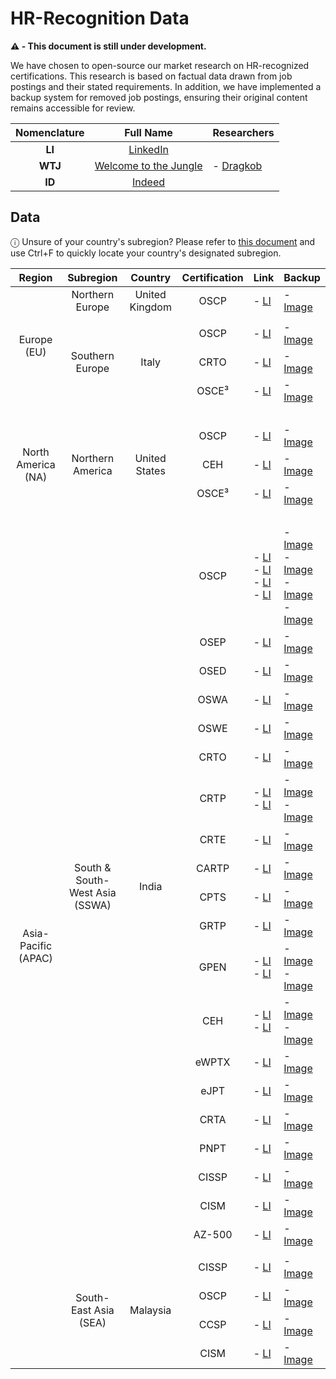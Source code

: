 # HR-Recognition Data

<strong>⚠️ - This document is still under development.</strong>

We have chosen to open-source our market research on HR-recognized certifications. This research is based on factual data drawn from job postings and their stated requirements. In addition, we have implemented a backup system for removed job postings, ensuring their original content remains accessible for review.

<table>
  <thead>
    <tr>
      <th align="center">Nomenclature</th>
      <th>Full Name</th>
      <th>Researchers</th>
    </tr>
  </thead>
  <tbody>
    <tr>
      <td align="center"><strong>LI</strong></td>
      <td align="center"><a href="https://www.linkedin.com/">LinkedIn</a></td>
      <td rowspan="3">
        - <a href="https://www.dragkob.com">Dragkob</a>
      </td>
    </tr>
    <tr>
      <td align="center"><strong>WTJ</strong></td>
      <td align="center"><a href="https://www.welcometothejungle.com/">Welcome to the Jungle</a></td>
    </tr>
    <tr>
      <td align="center"><strong>ID</strong></td>
      <td align="center"><a href="https://indeed.com/">Indeed</a></td>
    </tr>
  </tbody>
</table>



## Data

ⓘ Unsure of your country's subregion? Please refer to [this document](https://github.com/Dragkob/Security-Certification-Roadmap/blob/main/Open%20Source%20Data/World_Subregions.md) and use Ctrl+F to quickly locate your country's designated subregion.

<table>
   <thead>
      <tr>
         <th>Region</th>
         <th>Subregion</th>
         <th>Country</th>
         <th>Certification</th>
         <th>Link</th>
         <th>Backup</th>
      </tr>
   </thead>
   <tbody>
      <!-- Northern Europe -->
      <tr>
         <td rowspan="5" align="center">Europe (EU)</td>
         <td align="center">Northern Europe</td>
         <td align="center">United Kingdom</td>
         <td align="center">OSCP</td>
         <td>- <a href="https://www.linkedin.com/jobs/view/4286453170">LI</a></td>
         <td>- <a href="https://github.com/Dragkob/Security-Certification-Roadmap/blob/main/Open%20Source%20Data/HR-Recognition/Job%20Postings%20Backup/NEU_1.png">Image</a></td>
      </tr>
      <!-- INNER Separator -->
      <!-- INNER Separator -->
      <!-- INNER Separator -->
     <tr>
       <td colspan="5"></td>
     </tr>
      <!-- INNER Separator -->
      <!-- INNER Separator -->
      <!-- INNER Separator -->
     <!-- Southern Europe -->
      <tr>
         <td rowspan ="3" align="center">Southern Europe</td>
         <td rowspan="3" align="center">Italy</td>
         <td align="center">OSCP</td>
         <td>- <a href="https://www.linkedin.com/jobs/view/4283550303">LI</a></td>
         <td>- <a href="https://github.com/Dragkob/Security-Certification-Roadmap/blob/main/Open%20Source%20Data/HR-Recognition/Job%20Postings%20Backup/SEU_1.png">Image</a></td>
      </tr>
      <tr>
         <td align="center">CRTO</td>
         <td>- <a href="https://www.linkedin.com/jobs/view/4283550303">LI</a></td>
         <td>- <a href="https://github.com/Dragkob/Security-Certification-Roadmap/blob/main/Open%20Source%20Data/HR-Recognition/Job%20Postings%20Backup/SEU_1.png">Image</a></td>
      </tr>
      <tr>
         <td align="center">OSCE³</td>
         <td>- <a href="https://www.linkedin.com/jobs/view/4283550303">LI</a></td>
         <td>- <a href="https://github.com/Dragkob/Security-Certification-Roadmap/blob/main/Open%20Source%20Data/HR-Recognition/Job%20Postings%20Backup/SEU_1.png">Image</a></td>
      </tr>
      <!-- Separator -->
      <!-- Separator -->
      <!-- Separator -->
      <!-- Separator -->
      <!-- Separator -->
      <tr>
         <td colspan="6">
           <br>
         </td>
      </tr>
      <!-- Separator -->
      <!-- Separator -->
      <!-- Separator -->
      <!-- Separator -->
      <!-- Northern America -->
      <tr>
         <td rowspan="3" align="center">North America (NA)</td>
         <td rowspan="3" align="center">Northern America</td>
         <td rowspan="3" align="center">United States</td>
         <td align="center">OSCP</td>
         <td>- <a href="https://www.linkedin.com/jobs/view/4285927809">LI</a></td>
         <td>- <a href="https://github.com/Dragkob/Security-Certification-Roadmap/blob/main/Open%20Source%20Data/HR-Recognition/Job%20Postings%20Backup/NA_1.png">Image</a></td>
      </tr>
      <tr>
         <td align="center">CEH</td>
         <td>- <a href="https://www.linkedin.com/jobs/view/4285927809">LI</a></td>
         <td>- <a href="https://github.com/Dragkob/Security-Certification-Roadmap/blob/main/Open%20Source%20Data/HR-Recognition/Job%20Postings%20Backup/NA_1.png">Image</a></td>
      </tr>
      <tr>
         <td align="center">OSCE³</td>
         <td>- <a href="https://www.linkedin.com/jobs/view/4285927809">LI</a></td>
         <td>- <a href="https://github.com/Dragkob/Security-Certification-Roadmap/blob/main/Open%20Source%20Data/HR-Recognition/Job%20Postings%20Backup/NA_1.png">Image</a></td>
      </tr>
      <!-- Separator -->
      <!-- Separator -->
      <!-- Separator -->
      <!-- Separator -->
      <!-- Separator -->
      <tr>
         <td colspan="6">
           <br>
         </td>
      </tr>
      <!-- Separator -->
      <!-- Separator -->
      <!-- Separator -->
      <!-- Separator -->
      <!-- Separator -->
      <!-- South & South-West Asia -->
      <tr>
         <td rowspan="25" align="center">Asia-Pacific (APAC)</td>
         <td rowspan="20" align="center">South & South-West Asia (SSWA)</td>
         <td rowspan="20" align="center">India</td>
         <td align="center">OSCP</td>
         <td>- <a href="https://www.linkedin.com/jobs/view/4268099353">LI</a><br>- <a href="https://www.linkedin.com/jobs/view/4279465601">LI</a><br>- <a href="https://www.linkedin.com/jobs/view/4280106273">LI</a><br>- <a href="https://www.linkedin.com/jobs/view/4268300631">LI</a></td>
         <td>- <a href="https://github.com/Dragkob/Security-Certification-Roadmap/blob/main/Open%20Source%20Data/HR-Recognition/Job%20Postings%20Backup/SSWA_1.png">Image</a><br>- <a href="https://github.com/Dragkob/Security-Certification-Roadmap/blob/main/Open%20Source%20Data/HR-Recognition/Job%20Postings%20Backup/SSWA_2.png">Image</a><br>- <a href="https://github.com/Dragkob/Security-Certification-Roadmap/blob/main/Open%20Source%20Data/HR-Recognition/Job%20Postings%20Backup/SSWA_3.png">Image</a><br>- <a href="https://github.com/Dragkob/Security-Certification-Roadmap/blob/main/Open%20Source%20Data/HR-Recognition/Job%20Postings%20Backup/SSWA_4.png">Image</a></td>
      </tr>
      <tr>
         <td align="center">OSEP</td>
         <td>- <a href="https://www.linkedin.com/jobs/view/4268099353">LI</a></td>
         <td>- <a href="https://github.com/Dragkob/Security-Certification-Roadmap/blob/main/Open%20Source%20Data/HR-Recognition/Job%20Postings%20Backup/SSWA_1.png">Image</a></td>
      </tr>
      <tr>
         <td align="center">OSED</td>
         <td>- <a href="https://www.linkedin.com/jobs/view/4268099353">LI</a></td>
         <td>- <a href="https://github.com/Dragkob/Security-Certification-Roadmap/blob/main/Open%20Source%20Data/HR-Recognition/Job%20Postings%20Backup/SSWA_1.png">Image</a></td>
      </tr>
      <tr>
         <td align="center">OSWA</td>
         <td>- <a href="https://www.linkedin.com/jobs/view/4268300631">LI</a></td>
         <td>- <a href="https://github.com/Dragkob/Security-Certification-Roadmap/blob/main/Open%20Source%20Data/HR-Recognition/Job%20Postings%20Backup/SSWA_4.png">Image</a></td>
      </tr>
      <tr>
         <td align="center">OSWE</td>
         <td>- <a href="https://www.linkedin.com/jobs/view/4268300631">LI</a></td>
         <td>- <a href="https://github.com/Dragkob/Security-Certification-Roadmap/blob/main/Open%20Source%20Data/HR-Recognition/Job%20Postings%20Backup/SSWA_4.png">Image</a></td>
      </tr>
      <tr>
         <td align="center">CRTO</td>
         <td>- <a href="https://www.linkedin.com/jobs/view/4268099353">LI</a></td>
         <td>- <a href="https://github.com/Dragkob/Security-Certification-Roadmap/blob/main/Open%20Source%20Data/HR-Recognition/Job%20Postings%20Backup/SSWA_1.png">Image</a></td>
      </tr>
      <tr>
         <td align="center">CRTP</td>
         <td>- <a href="https://www.linkedin.com/jobs/view/4268099353">LI</a><br>- <a href="https://www.linkedin.com/jobs/view/4279465601">LI</a></td>
         <td>- <a href="https://github.com/Dragkob/Security-Certification-Roadmap/blob/main/Open%20Source%20Data/HR-Recognition/Job%20Postings%20Backup/SSWA_1.png">Image</a><br>- <a href="https://github.com/Dragkob/Security-Certification-Roadmap/blob/main/Open%20Source%20Data/HR-Recognition/Job%20Postings%20Backup/SSWA_2.png">Image</a></td>
      </tr>
      <tr>
         <td align="center">CRTE</td>
         <td>- <a href="https://www.linkedin.com/jobs/view/4268099353">LI</a></td>
         <td>- <a href="https://github.com/Dragkob/Security-Certification-Roadmap/blob/main/Open%20Source%20Data/HR-Recognition/Job%20Postings%20Backup/SSWA_1.png">Image</a></td>
      </tr>
      <tr>
         <td align="center">CARTP</td>
         <td>- <a href="https://www.linkedin.com/jobs/view/4268099353">LI</a></td>
         <td>- <a href="https://github.com/Dragkob/Security-Certification-Roadmap/blob/main/Open%20Source%20Data/HR-Recognition/Job%20Postings%20Backup/SSWA_1.png">Image</a></td>
      </tr>
      <tr>
         <td align="center">CPTS</td>
         <td>- <a href="https://www.linkedin.com/jobs/view/4268099353">LI</a></td>
         <td>- <a href="https://github.com/Dragkob/Security-Certification-Roadmap/blob/main/Open%20Source%20Data/HR-Recognition/Job%20Postings%20Backup/SSWA_1.png">Image</a></td>
      </tr>
      <tr>
         <td align="center">GRTP</td>
         <td>- <a href="https://www.linkedin.com/jobs/view/4268099353">LI</a></td>
         <td>- <a href="https://github.com/Dragkob/Security-Certification-Roadmap/blob/main/Open%20Source%20Data/HR-Recognition/Job%20Postings%20Backup/SSWA_1.png">Image</a></td>
      </tr>
      <tr>
         <td align="center">GPEN</td>
         <td>- <a href="https://www.linkedin.com/jobs/view/4268099353">LI</a><br>- <a href="https://www.linkedin.com/jobs/view/4268300631">LI</a></td>
         <td>- <a href="https://github.com/Dragkob/Security-Certification-Roadmap/blob/main/Open%20Source%20Data/HR-Recognition/Job%20Postings%20Backup/SSWA_1.png">Image</a><br>- <a href="https://github.com/Dragkob/Security-Certification-Roadmap/blob/main/Open%20Source%20Data/HR-Recognition/Job%20Postings%20Backup/SSWA_4.png">Image</a></td>
      </tr>
      <tr>
         <td align="center">CEH</td>
         <td>- <a href="https://www.linkedin.com/jobs/view/4279465601">LI</a><br>- <a href="https://www.linkedin.com/jobs/view/4280106273">LI</a></td>
         <td>- <a href="https://github.com/Dragkob/Security-Certification-Roadmap/blob/main/Open%20Source%20Data/HR-Recognition/Job%20Postings%20Backup/SSWA_2.png">Image</a><br>- <a href="https://github.com/Dragkob/Security-Certification-Roadmap/blob/main/Open%20Source%20Data/HR-Recognition/Job%20Postings%20Backup/SSWA_3.png">Image</a></td>
      </tr>
      <tr>
         <td align="center">eWPTX</td>
         <td>- <a href="https://www.linkedin.com/jobs/view/4279465601">LI</a></td>
         <td>- <a href="https://github.com/Dragkob/Security-Certification-Roadmap/blob/main/Open%20Source%20Data/HR-Recognition/Job%20Postings%20Backup/SSWA_2.png">Image</a></td>
      </tr>
      <tr>
         <td align="center">eJPT</td>
         <td>- <a href="https://www.linkedin.com/jobs/view/4279465601">LI</a></td>
         <td>- <a href="https://github.com/Dragkob/Security-Certification-Roadmap/blob/main/Open%20Source%20Data/HR-Recognition/Job%20Postings%20Backup/SSWA_2.png">Image</a></td>
      </tr>
      <tr>
         <td align="center">CRTA</td>
         <td>- <a href="https://www.linkedin.com/jobs/view/4279465601">LI</a></td>
         <td>- <a href="https://github.com/Dragkob/Security-Certification-Roadmap/blob/main/Open%20Source%20Data/HR-Recognition/Job%20Postings%20Backup/SSWA_2.png">Image</a></td>
      </tr>
      <tr>
         <td align="center">PNPT</td>
         <td>- <a href="https://www.linkedin.com/jobs/view/4279465601">LI</a></td>
         <td>- <a href="https://github.com/Dragkob/Security-Certification-Roadmap/blob/main/Open%20Source%20Data/HR-Recognition/Job%20Postings%20Backup/SSWA_2.png">Image</a></td>
      </tr>
      <tr>
         <td align="center">CISSP</td>
         <td>- <a href="https://www.linkedin.com/jobs/view/4280106273">LI</a></td>
         <td>- <a href="https://github.com/Dragkob/Security-Certification-Roadmap/blob/main/Open%20Source%20Data/HR-Recognition/Job%20Postings%20Backup/SSWA_3.png">Image</a></td>
      </tr>
      <tr>
         <td align="center">CISM</td>
         <td>- <a href="https://www.linkedin.com/jobs/view/4280106273">LI</a></td>
         <td>- <a href="https://github.com/Dragkob/Security-Certification-Roadmap/blob/main/Open%20Source%20Data/HR-Recognition/Job%20Postings%20Backup/SSWA_3.png">Image</a></td>
      </tr>
      <tr>
         <td align="center">AZ-500</td>
         <td>- <a href="https://www.linkedin.com/jobs/view/4280106273">LI</a></td>
         <td>- <a href="https://github.com/Dragkob/Security-Certification-Roadmap/blob/main/Open%20Source%20Data/HR-Recognition/Job%20Postings%20Backup/SSWA_3.png">Image</a></td>
      </tr>
      <!-- INNER Separator -->
      <!-- INNER Separator -->
      <!-- INNER Separator -->
     <tr>
       <td colspan="5"></td>
     </tr>
      <!-- INNER Separator -->
      <!-- INNER Separator -->
      <!-- INNER Separator -->
      <tr>
        <td rowspan="4" align="center">South-East Asia (SEA)</td>
        <td rowspan="4" align="center">Malaysia</td>
        <td align="center">CISSP</td>
        <td>- <a href="https://www.linkedin.com/jobs/view/4074568841">LI</a></td>
        <td>- <a href="https://github.com/Dragkob/Security-Certification-Roadmap/blob/main/Open%20Source%20Data/HR-Recognition/Job%20Postings%20Backup/SEA_1.png">Image</a></td>
      </tr>
      <tr>
        <td align="center">OSCP</td>
        <td>- <a href="https://www.linkedin.com/jobs/view/4074568841">LI</a></td>
        <td>- <a href="https://github.com/Dragkob/Security-Certification-Roadmap/blob/main/Open%20Source%20Data/HR-Recognition/Job%20Postings%20Backup/SEA_1.png">Image</a></td>
      </tr>
      <tr>
        <td align="center">CCSP</td>
        <td>- <a href="https://www.linkedin.com/jobs/view/4074568841">LI</a></td>
        <td>- <a href="https://github.com/Dragkob/Security-Certification-Roadmap/blob/main/Open%20Source%20Data/HR-Recognition/Job%20Postings%20Backup/SEA_1.png">Image</a></td>
      </tr>
      <tr>
        <td align="center">CISM</td>
        <td>- <a href="https://www.linkedin.com/jobs/view/4074568841">LI</a></td>
        <td>- <a href="https://github.com/Dragkob/Security-Certification-Roadmap/blob/main/Open%20Source%20Data/HR-Recognition/Job%20Postings%20Backup/SEA_1.png">Image</a></td>
      </tr>
   </tbody>
</table>



